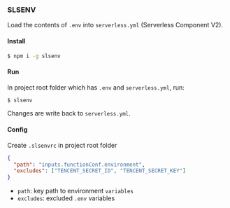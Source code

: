 ### SLSENV

Load the contents of `.env` into `serverless.yml` (Serverless Component V2).

#### Install

```bash
$ npm i -g slsenv
```

#### Run

In project root folder which has `.env` and `serverless.yml`, run:

```bash
$ slsenv
```

Changes are write back to `serverless.yml`.

#### Config

Create `.slsenvrc` in project root folder

```json
{
  "path": "inputs.functionConf.environment",
  "excludes": ["TENCENT_SECRET_ID", "TENCENT_SECRET_KEY"]
}
```

* `path`: key path to environment `variables`
* `excludes`: excluded `.env` variables
